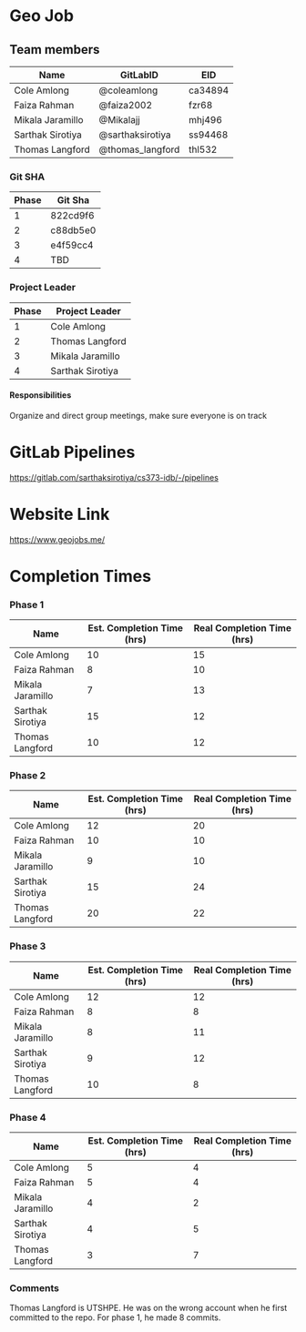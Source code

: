 # Geo Job

## Team members

| Name             | GitLabID         | EID     |
| ---------------- | ---------------- | ------- |
| Cole Amlong      | @coleamlong      | ca34894 |
| Faiza Rahman     | @faiza2002       | fzr68   |
| Mikala Jaramillo | @Mikalajj        | mhj496  |
| Sarthak Sirotiya | @sarthaksirotiya | ss94468 |
| Thomas Langford  | @thomas_langford | thl532  |

### Git SHA
| Phase | Git Sha  |
| ----- | -------- |
| 1     | 822cd9f6 |
| 2     | c88db5e0 |
| 3     | e4f59cc4 |
| 4     | TBD      |

### Project Leader

| Phase | Project Leader   |
| ----- | ---------------- |
| 1     | Cole Amlong      |
| 2     | Thomas Langford  |
| 3     | Mikala Jaramillo |
| 4     | Sarthak Sirotiya |

#### Responsibilities

Organize and direct group meetings, make sure everyone is on track

# GitLab Pipelines

https://gitlab.com/sarthaksirotiya/cs373-idb/-/pipelines

# Website Link

https://www.geojobs.me/

# Completion Times

### Phase 1

| Name             | Est. Completion Time (hrs) | Real Completion Time (hrs) |
| ---------------- | -------------------------- | -------------------------- |
| Cole Amlong      | 10                         | 15                         |
| Faiza Rahman     | 8                          | 10                         |
| Mikala Jaramillo | 7                          | 13                         |
| Sarthak Sirotiya | 15                         | 12                         |
| Thomas Langford  | 10                         | 12                         |

### Phase 2

| Name             | Est. Completion Time (hrs) | Real Completion Time (hrs) |
| ---------------- | -------------------------- | -------------------------- |
| Cole Amlong      | 12                         | 20                         |
| Faiza Rahman     | 10                         | 10                         |
| Mikala Jaramillo | 9                          | 10                         |
| Sarthak Sirotiya | 15                         | 24                         |
| Thomas Langford  | 20                         | 22                         |

### Phase 3

| Name             | Est. Completion Time (hrs) | Real Completion Time (hrs) |
| ---------------- | -------------------------- | -------------------------- |
| Cole Amlong      | 12                         | 12                         |
| Faiza Rahman     | 8                          | 8                          |
| Mikala Jaramillo | 8                          | 11                         |
| Sarthak Sirotiya | 9                          | 12                         |
| Thomas Langford  | 10                         | 8                          |

### Phase 4
| Name              | Est. Completion Time (hrs)   | Real Completion Time (hrs) |
| ----------------- | ---------------------------- | -------------------------- |
| Cole Amlong       | 5                            | 4                          |
| Faiza Rahman      | 5                            | 4                          |
| Mikala Jaramillo  | 4                            | 2                          |
| Sarthak Sirotiya  | 4                            | 5                          |
| Thomas Langford   | 3                            | 7                          |

### Comments

Thomas Langford is UTSHPE. He was on the wrong account when he first committed to the repo. For phase 1, he made 8 commits.